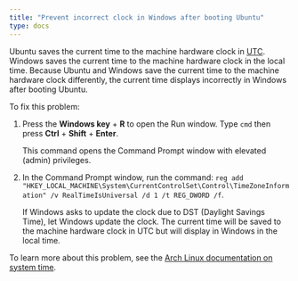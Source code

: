 ```yaml
---
title: "Prevent incorrect clock in Windows after booting Ubuntu"
type: docs
---
```


Ubuntu saves the current time to the machine hardware clock in
[UTC](https://en.wikipedia.org/wiki/Coordinated_Universal_Time). Windows saves
the current time to the machine hardware clock in the local time. Because
Ubuntu and Windows save the current time to the machine hardware clock
differently, the current time displays incorrectly in Windows after booting
Ubuntu.

To fix this problem:

1. Press the **Windows key** + **R** to open the Run window. Type `cmd` then
   press **Ctrl** + **Shift** + **Enter**.

   This command opens the Command Prompt window with elevated (admin)
   privileges.

1. In the Command Prompt window, run the command:
   `reg add "HKEY_LOCAL_MACHINE\System\CurrentControlSet\Control\TimeZoneInformation" /v RealTimeIsUniversal /d 1 /t REG_DWORD /f`.

   If Windows asks to update the clock due to DST (Daylight Savings Time), let
   Windows update the clock. The current time will be saved to the machine
   hardware clock in UTC but will display in Windows in the local time.

To learn more about this problem, see the
[Arch Linux documentation on system time](https://wiki.archlinux.org/title/System_time).
